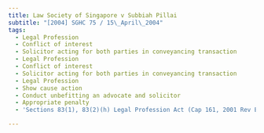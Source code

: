 ```yaml
---
title: Law Society of Singapore v Subbiah Pillai
subtitle: "[2004] SGHC 75 / 15\_April\_2004"
tags:
  - Legal Profession
  - Conflict of interest
  - Solicitor acting for both parties in conveyancing transaction
  - Legal Profession
  - Conflict of interest
  - Solicitor acting for both parties in conveyancing transaction
  - Legal Profession
  - Show cause action
  - Conduct unbefitting an advocate and solicitor
  - Appropriate penalty
  - 'Sections 83(1), 83(2)(h) Legal Profession Act (Cap 161, 2001 Rev Ed)'

---
```


